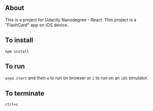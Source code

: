 ## About
This is a project for Udacity Nanodegree - React. This project is a "FlashCard" app on iOS device.

## To install

`npm install`

## To run

`expo start` and then `w` to run on browser or `i` to run on an `iOS` simulator.

## To terminate
`ctrl+c`
